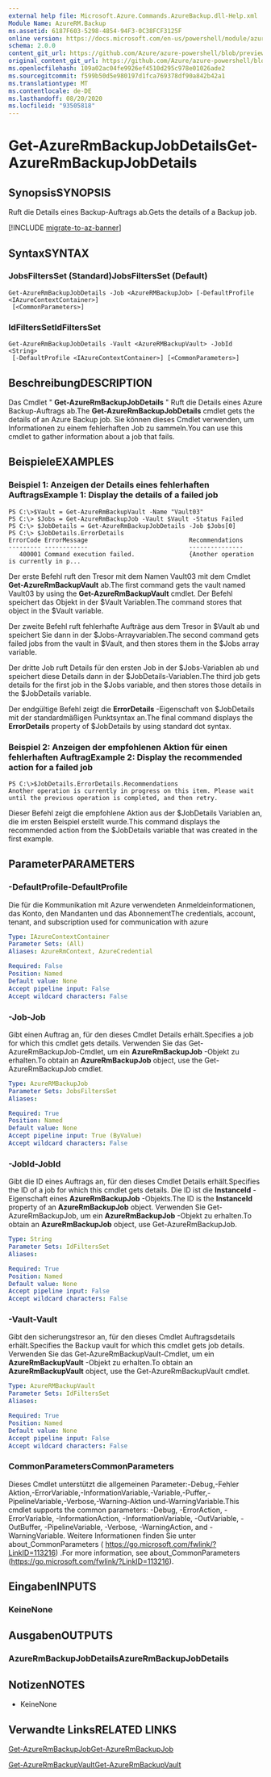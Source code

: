 ```yaml
---
external help file: Microsoft.Azure.Commands.AzureBackup.dll-Help.xml
Module Name: AzureRM.Backup
ms.assetid: 6187F603-5298-4854-94F3-0C38FCF3125F
online version: https://docs.microsoft.com/en-us/powershell/module/azurerm.backup/get-azurermbackupjobdetails
schema: 2.0.0
content_git_url: https://github.com/Azure/azure-powershell/blob/preview/src/ResourceManager/AzureBackup/Commands.AzureBackup/help/Get-AzureRmBackupJobDetails.md
original_content_git_url: https://github.com/Azure/azure-powershell/blob/preview/src/ResourceManager/AzureBackup/Commands.AzureBackup/help/Get-AzureRmBackupJobDetails.md
ms.openlocfilehash: 109a02ac04fe9926ef4510d295c978e01026ade2
ms.sourcegitcommit: f599b50d5e980197d1fca769378df90a842b42a1
ms.translationtype: MT
ms.contentlocale: de-DE
ms.lasthandoff: 08/20/2020
ms.locfileid: "93505818"
---
```

# <span data-ttu-id="f3d5a-101">Get-AzureRmBackupJobDetails</span><span class="sxs-lookup"><span data-stu-id="f3d5a-101">Get-AzureRmBackupJobDetails</span></span>

## <span data-ttu-id="f3d5a-102">Synopsis</span><span class="sxs-lookup"><span data-stu-id="f3d5a-102">SYNOPSIS</span></span>
<span data-ttu-id="f3d5a-103">Ruft die Details eines Backup-Auftrags ab.</span><span class="sxs-lookup"><span data-stu-id="f3d5a-103">Gets the details of a Backup job.</span></span>

[!INCLUDE [migrate-to-az-banner](../../includes/migrate-to-az-banner.md)]

## <span data-ttu-id="f3d5a-104">Syntax</span><span class="sxs-lookup"><span data-stu-id="f3d5a-104">SYNTAX</span></span>

### <span data-ttu-id="f3d5a-105">JobsFiltersSet (Standard)</span><span class="sxs-lookup"><span data-stu-id="f3d5a-105">JobsFiltersSet (Default)</span></span>
```
Get-AzureRmBackupJobDetails -Job <AzureRMBackupJob> [-DefaultProfile <IAzureContextContainer>]
 [<CommonParameters>]
```

### <span data-ttu-id="f3d5a-106">IdFiltersSet</span><span class="sxs-lookup"><span data-stu-id="f3d5a-106">IdFiltersSet</span></span>
```
Get-AzureRmBackupJobDetails -Vault <AzureRMBackupVault> -JobId <String>
 [-DefaultProfile <IAzureContextContainer>] [<CommonParameters>]
```

## <span data-ttu-id="f3d5a-107">Beschreibung</span><span class="sxs-lookup"><span data-stu-id="f3d5a-107">DESCRIPTION</span></span>
<span data-ttu-id="f3d5a-108">Das Cmdlet " **Get-AzureRmBackupJobDetails** " Ruft die Details eines Azure Backup-Auftrags ab.</span><span class="sxs-lookup"><span data-stu-id="f3d5a-108">The **Get-AzureRmBackupJobDetails** cmdlet gets the details of an Azure Backup job.</span></span>
<span data-ttu-id="f3d5a-109">Sie können dieses Cmdlet verwenden, um Informationen zu einem fehlerhaften Job zu sammeln.</span><span class="sxs-lookup"><span data-stu-id="f3d5a-109">You can use this cmdlet to gather information about a job that fails.</span></span>

## <span data-ttu-id="f3d5a-110">Beispiele</span><span class="sxs-lookup"><span data-stu-id="f3d5a-110">EXAMPLES</span></span>

### <span data-ttu-id="f3d5a-111">Beispiel 1: Anzeigen der Details eines fehlerhaften Auftrags</span><span class="sxs-lookup"><span data-stu-id="f3d5a-111">Example 1: Display the details of a failed job</span></span>
```
PS C:\>$Vault = Get-AzureRmBackupVault -Name "Vault03" 
PS C:\> $Jobs = Get-AzureRmBackupJob -Vault $Vault -Status Failed
PS C:\> $JobDetails = Get-AzureRmBackupJobDetails -Job $Jobs[0]
PS C:\> $JobDetails.ErrorDetails
ErrorCode ErrorMessage                            Recommendations
--------- ------------                            ---------------
   400001 Command execution failed.               {Another operation is currently in p...
```

<span data-ttu-id="f3d5a-112">Der erste Befehl ruft den Tresor mit dem Namen Vault03 mit dem Cmdlet **Get-AzureRmBackupVault** ab.</span><span class="sxs-lookup"><span data-stu-id="f3d5a-112">The first command gets the vault named Vault03 by using the **Get-AzureRmBackupVault** cmdlet.</span></span>
<span data-ttu-id="f3d5a-113">Der Befehl speichert das Objekt in der $Vault Variablen.</span><span class="sxs-lookup"><span data-stu-id="f3d5a-113">The command stores that object in the $Vault variable.</span></span>

<span data-ttu-id="f3d5a-114">Der zweite Befehl ruft fehlerhafte Aufträge aus dem Tresor in $Vault ab und speichert Sie dann in der $Jobs-Arrayvariablen.</span><span class="sxs-lookup"><span data-stu-id="f3d5a-114">The second command gets failed jobs from the vault in $Vault, and then stores them in the $Jobs array variable.</span></span>

<span data-ttu-id="f3d5a-115">Der dritte Job ruft Details für den ersten Job in der $Jobs-Variablen ab und speichert diese Details dann in der $JobDetails-Variablen.</span><span class="sxs-lookup"><span data-stu-id="f3d5a-115">The third job gets details for the first job in the $Jobs variable, and then stores those details in the $JobDetails variable.</span></span>

<span data-ttu-id="f3d5a-116">Der endgültige Befehl zeigt die **ErrorDetails** -Eigenschaft von $JobDetails mit der standardmäßigen Punktsyntax an.</span><span class="sxs-lookup"><span data-stu-id="f3d5a-116">The final command displays the **ErrorDetails** property of $JobDetails by using standard dot syntax.</span></span>

### <span data-ttu-id="f3d5a-117">Beispiel 2: Anzeigen der empfohlenen Aktion für einen fehlerhaften Auftrag</span><span class="sxs-lookup"><span data-stu-id="f3d5a-117">Example 2: Display the recommended action for a failed job</span></span>
```
PS C:\>$JobDetails.ErrorDetails.Recommendations
Another operation is currently in progress on this item. Please wait until the previous operation is completed, and then retry.
```

<span data-ttu-id="f3d5a-118">Dieser Befehl zeigt die empfohlene Aktion aus der $JobDetails Variablen an, die im ersten Beispiel erstellt wurde.</span><span class="sxs-lookup"><span data-stu-id="f3d5a-118">This command displays the recommended action from the $JobDetails variable that was created in the first example.</span></span>

## <span data-ttu-id="f3d5a-119">Parameter</span><span class="sxs-lookup"><span data-stu-id="f3d5a-119">PARAMETERS</span></span>

### <span data-ttu-id="f3d5a-120">-DefaultProfile</span><span class="sxs-lookup"><span data-stu-id="f3d5a-120">-DefaultProfile</span></span>
<span data-ttu-id="f3d5a-121">Die für die Kommunikation mit Azure verwendeten Anmeldeinformationen, das Konto, den Mandanten und das Abonnement</span><span class="sxs-lookup"><span data-stu-id="f3d5a-121">The credentials, account, tenant, and subscription used for communication with azure</span></span>

```yaml
Type: IAzureContextContainer
Parameter Sets: (All)
Aliases: AzureRmContext, AzureCredential

Required: False
Position: Named
Default value: None
Accept pipeline input: False
Accept wildcard characters: False
```

### <span data-ttu-id="f3d5a-122">-Job</span><span class="sxs-lookup"><span data-stu-id="f3d5a-122">-Job</span></span>
<span data-ttu-id="f3d5a-123">Gibt einen Auftrag an, für den dieses Cmdlet Details erhält.</span><span class="sxs-lookup"><span data-stu-id="f3d5a-123">Specifies a job for which this cmdlet gets details.</span></span>
<span data-ttu-id="f3d5a-124">Verwenden Sie das Get-AzureRmBackupJob-Cmdlet, um ein **AzureRmBackupJob** -Objekt zu erhalten.</span><span class="sxs-lookup"><span data-stu-id="f3d5a-124">To obtain an **AzureRmBackupJob** object, use the Get-AzureRmBackupJob cmdlet.</span></span>

```yaml
Type: AzureRMBackupJob
Parameter Sets: JobsFiltersSet
Aliases: 

Required: True
Position: Named
Default value: None
Accept pipeline input: True (ByValue)
Accept wildcard characters: False
```

### <span data-ttu-id="f3d5a-125">-JobId</span><span class="sxs-lookup"><span data-stu-id="f3d5a-125">-JobId</span></span>
<span data-ttu-id="f3d5a-126">Gibt die ID eines Auftrags an, für den dieses Cmdlet Details erhält.</span><span class="sxs-lookup"><span data-stu-id="f3d5a-126">Specifies the ID of a job for which this cmdlet gets details.</span></span>
<span data-ttu-id="f3d5a-127">Die ID ist die **InstanceId** -Eigenschaft eines **AzureRmBackupJob** -Objekts.</span><span class="sxs-lookup"><span data-stu-id="f3d5a-127">The ID is the **InstanceId** property of an **AzureRmBackupJob** object.</span></span>
<span data-ttu-id="f3d5a-128">Verwenden Sie Get-AzureRmBackupJob, um ein **AzureRmBackupJob** -Objekt zu erhalten.</span><span class="sxs-lookup"><span data-stu-id="f3d5a-128">To obtain an **AzureRmBackupJob** object, use Get-AzureRmBackupJob.</span></span>

```yaml
Type: String
Parameter Sets: IdFiltersSet
Aliases: 

Required: True
Position: Named
Default value: None
Accept pipeline input: False
Accept wildcard characters: False
```

### <span data-ttu-id="f3d5a-129">-Vault</span><span class="sxs-lookup"><span data-stu-id="f3d5a-129">-Vault</span></span>
<span data-ttu-id="f3d5a-130">Gibt den sicherungstresor an, für den dieses Cmdlet Auftragsdetails erhält.</span><span class="sxs-lookup"><span data-stu-id="f3d5a-130">Specifies the Backup vault for which this cmdlet gets job details.</span></span>
<span data-ttu-id="f3d5a-131">Verwenden Sie das Get-AzureRmBackupVault-Cmdlet, um ein **AzureRmBackupVault** -Objekt zu erhalten.</span><span class="sxs-lookup"><span data-stu-id="f3d5a-131">To obtain an **AzureRmBackupVault** object, use the Get-AzureRmBackupVault cmdlet.</span></span>

```yaml
Type: AzureRMBackupVault
Parameter Sets: IdFiltersSet
Aliases: 

Required: True
Position: Named
Default value: None
Accept pipeline input: False
Accept wildcard characters: False
```

### <span data-ttu-id="f3d5a-132">CommonParameters</span><span class="sxs-lookup"><span data-stu-id="f3d5a-132">CommonParameters</span></span>
<span data-ttu-id="f3d5a-133">Dieses Cmdlet unterstützt die allgemeinen Parameter:-Debug,-Fehler Aktion,-ErrorVariable,-InformationVariable,-Variable,-Puffer,-PipelineVariable,-Verbose,-Warning-Aktion und-WarningVariable.</span><span class="sxs-lookup"><span data-stu-id="f3d5a-133">This cmdlet supports the common parameters: -Debug, -ErrorAction, -ErrorVariable, -InformationAction, -InformationVariable, -OutVariable, -OutBuffer, -PipelineVariable, -Verbose, -WarningAction, and -WarningVariable.</span></span> <span data-ttu-id="f3d5a-134">Weitere Informationen finden Sie unter about_CommonParameters ( https://go.microsoft.com/fwlink/?LinkID=113216) .</span><span class="sxs-lookup"><span data-stu-id="f3d5a-134">For more information, see about_CommonParameters (https://go.microsoft.com/fwlink/?LinkID=113216).</span></span>

## <span data-ttu-id="f3d5a-135">Eingaben</span><span class="sxs-lookup"><span data-stu-id="f3d5a-135">INPUTS</span></span>

### <span data-ttu-id="f3d5a-136">Keine</span><span class="sxs-lookup"><span data-stu-id="f3d5a-136">None</span></span>

## <span data-ttu-id="f3d5a-137">Ausgaben</span><span class="sxs-lookup"><span data-stu-id="f3d5a-137">OUTPUTS</span></span>

### <span data-ttu-id="f3d5a-138">AzureRmBackupJobDetails</span><span class="sxs-lookup"><span data-stu-id="f3d5a-138">AzureRmBackupJobDetails</span></span>

## <span data-ttu-id="f3d5a-139">Notizen</span><span class="sxs-lookup"><span data-stu-id="f3d5a-139">NOTES</span></span>
* <span data-ttu-id="f3d5a-140">Keine</span><span class="sxs-lookup"><span data-stu-id="f3d5a-140">None</span></span>

## <span data-ttu-id="f3d5a-141">Verwandte Links</span><span class="sxs-lookup"><span data-stu-id="f3d5a-141">RELATED LINKS</span></span>

[<span data-ttu-id="f3d5a-142">Get-AzureRmBackupJob</span><span class="sxs-lookup"><span data-stu-id="f3d5a-142">Get-AzureRmBackupJob</span></span>](./Get-AzureRmBackupJob.md)

[<span data-ttu-id="f3d5a-143">Get-AzureRmBackupVault</span><span class="sxs-lookup"><span data-stu-id="f3d5a-143">Get-AzureRmBackupVault</span></span>](./Get-AzureRmBackupVault.md)


